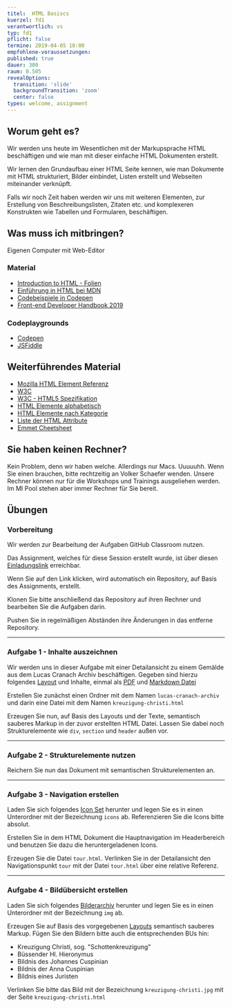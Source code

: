 ```yaml
---
titel:  HTML Basiscs
kuerzel: fd1
verantwortlich: vs
typ: fd1
pflicht: false
termine: 2019-04-05 10:00
empfohlene-voraussetzungen: 
published: true
dauer: 300
raum: 0.505
revealOptions:
  transition: 'slide'
  backgroundTransition: 'zoom'
  center: false
types: welcome, assignment
---
```


## Worum geht es?
Wir werden uns heute im Wesentlichen mit der Markupsprache HTML beschäftigen und wie man mit dieser einfache HTML Dokumenten erstellt.

Wir lernen den Grundaufbau einer HTML Seite kennen, wie man Dokumente mit HTML strukturiert, Bilder einbindet, Listen erstellt und Webseiten miteinander verknüpft.

Falls wir noch Zeit haben werden wir uns mit weiteren Elementen, zur Erstellung von Beschreibungslisten, Zitaten etc. und komplexeren Konstrukten wie Tabellen und Formularen, beschäftigen.


## Was muss ich mitbringen?
Eigenen Computer mit Web-Editor

### Material
- [Introduction to HTML - Folien](../../material/frontend-development-1/session-1/slides/Chapter03-IntroductionToHTML.pdf)
- [Einführung in HTML bei MDN](https://developer.mozilla.org/de/docs/Learn/HTML/Einführung_in_HTML)
- [Codebeispiele in Codepen](http://codepen.io/collection/DJGrme/)
- [Front-end Developer Handbook 2019](https://frontendmasters.com/books/front-end-handbook/2019/)

### Codeplaygrounds
- [Codepen](http://codepen.io)
- [JSFiddle](http://jsfiddle.net)

## Weiterführendes Material
- [Mozilla HTML Element Referenz](https://developer.mozilla.org/de/docs/Web/HTML/Element)
- [W3C](http://www.w3.org)
- [W3C - HTML5 Spezifikation](http://www.w3.org/TR/html5/)
- [HTML Elemente alphabetisch](http://www.w3schools.com/tags/default.asp)
- [HTML Elemente nach Kategorie](http://www.w3schools.com/tags/ref_byfunc.asp)
- [Liste der HTML Attribute](http://www.w3schools.com/tags/ref_standardattributes.asp)
- [Emmet Cheetsheet](https://docs.emmet.io/cheat-sheet/)

## Sie haben keinen Rechner?
Kein Problem, denn wir haben welche. Allerdings nur Macs. Uuuuuhh. Wenn Sie einen brauchen, bitte rechtzeitig an Volker Schaefer wenden. Unsere Rechner können nur für die Workshops und Trainings ausgeliehen werden. Im MI Pool stehen aber immer Rechner für Sie bereit.
## Übungen
<!-- slide-is:start -->
<!-- slide-is:welcome -->
### Vorbereitung
Wir werden zur Bearbeitung der Aufgaben GitHub Classroom nutzen.

Das Assignment, welches für diese Session erstellt wurde, ist über diesen [Einladungslink](https://classroom.github.com/a/Bh-v2UbH) erreichbar.

Wenn Sie auf den Link klicken, wird automatisch ein Repository, auf Basis des Assignments, erstellt.

Klonen Sie bitte anschließend das Repository auf ihren Rechner und bearbeiten Sie die Aufgaben darin.

Pushen Sie in regelmäßigen Abständen ihre Änderungen in das entferne Repository.

---

<!-- slide-is:simple -->
### Aufgabe 1 - Inhalte auszeichnen
Wir werden uns in dieser Aufgabe mit einer Detailansicht zu einem Gemälde aus dem Lucas Cranach Archiv beschäftigen. Gegeben sind hierzu folgendes  [Layout](../../material/frontend-development-1/session-1/aufgabe-1/layout-detailansicht.png) und Inhalte, einmal als [PDF](../../material/frontend-development-1/session-1/aufgabe-1/text-detailansicht.pdf) und [Markdown Datei](../../material/frontend-development-1/session-1/aufgabe-1/text-detailansicht.md)

Erstellen Sie zunächst einen Ordner mit dem Namen `lucas-cranach-archiv` und darin eine Datei mit dem Namen `kreuzigung-christi.html`

Erzeugen Sie nun, auf Basis des Layouts und der Texte, semantisch sauberes Markup in der zuvor erstellten HTML Datei. Lassen Sie dabei noch Strukturelemente wie `div`, `section` und `header` außen vor.

___

<!-- slide-is:simple -->
### Aufgabe 2 - Strukturelemente nutzen

Reichern Sie nun das Dokument mit semantischen Strukturelementen an. 

___

<!-- slide-is:simple -->
### Aufgabe 3 - Navigation erstellen

Laden Sie sich folgendes [Icon Set](../../material/frontend-development-1/session-1/aufgabe-3/icons.zip) herunter und legen Sie es in einen Unterordner mit der Bezeichnung `icons` ab. Referenzieren Sie die Icons bitte absolut.

Erstellen Sie in dem HTML Dokument die Hauptnavigation im Headerbereich und benutzen Sie dazu die heruntergeladenen Icons.

Erzeugen Sie die Datei `tour.html`. Verlinken Sie in der Detailansicht den Navigationspunkt `tour` mit der Datei `tour.html` über eine relative Referenz. 

___

<!-- slide-is:simple -->
### Aufgabe 4 - Bildübersicht erstellen

Laden Sie sich folgendes [Bilderarchiv](../../material/frontend-development-1/session-1/aufgabe-4/img.zip) herunter und legen Sie es in einen Unterordner mit der Bezeichnung `img` ab.

Erzeugen Sie auf Basis des vorgegebenen [Layouts](../../material/frontend-development-1/session-1/aufgabe-4/layout-bilduebersicht.png) semantisch sauberes Markup. Fügen Sie den Bildern bitte auch die entsprechenden BUs hin:

* Kreuzigung Christi, sog. "Schottenkreuzigung"
* Büssender Hl. Hieronymus
* Bildnis des Johannes Cuspinian
* Bildnis der Anna Cuspinian
* Bildnis eines Juristen

Verlinken Sie bitte das Bild mit der Bezeichnung `kreuzigung-christi.jpg` mit der Seite `kreuzigung-christi.html`


